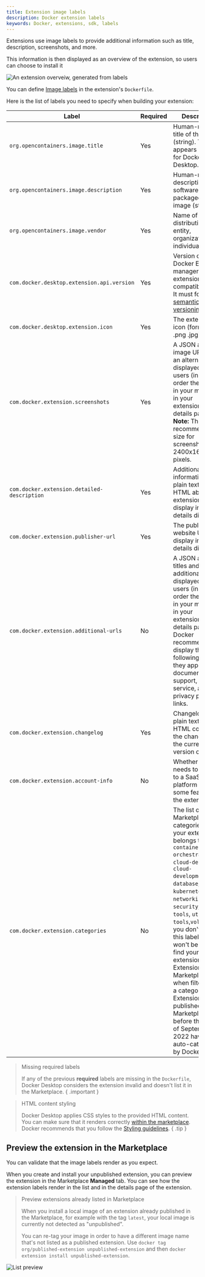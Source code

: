 ```yaml
---
title: Extension image labels
description: Docker extension labels
keywords: Docker, extensions, sdk, labels
---
```


Extensions use image labels to provide additional information such as title, description, screenshots, and more.

This information is then displayed as an overview of the extension, so users can choose to install it

![An extension overveiw, generated from labels](images/desktop/extensions-sdk/extensions/marketplace-details.png)

You can define [Image labels](../../../engine/reference/builder.md#label) in the extension's `Dockerfile`.

Here is the list of labels you need to specify when building your extension:

| Label                                       | Required | Description                                                                                                                                                                                                                                                                                                                                                                                                                                                                                           | Example                                                                                                                                                                                                                                            |
| ------------------------------------------- | -------- | ----------------------------------------------------------------------------------------------------------------------------------------------------------------------------------------------------------------------------------------------------------------------------------------------------------------------------------------------------------------------------------------------------------------------------------------------------------------------------------------------------- | -------------------------------------------------------------------------------------------------------------------------------------------------------------------------------------------------------------------------------------------------- |
| `org.opencontainers.image.title`            | Yes      | Human-readable title of the image (string). This appears in the UI for Docker Desktop.                                                                                                                                                                                                                                                                                                                                                                                                                | my-extension                                                                                                                                                                                                                                       |
| `org.opencontainers.image.description`      | Yes      | Human-readable description of the software packaged in the image (string)                                                                                                                                                                                                                                                                                                                                                                                                                             | This extension is cool.                                                                                                                                                                                                                            |
| `org.opencontainers.image.vendor`           | Yes      | Name of the distributing entity, organization, or individual.                                                                                                                                                                                                                                                                                                                                                                                                                                         | Acme, Inc.                                                                                                                                                                                                                                         |
| `com.docker.desktop.extension.api.version`  | Yes      | Version of the Docker Extension manager that the extension is compatible with. It must follow [semantic versioning](https://semver.org/).                                                                                                                                                                                                                                                                                                                                                             | A specific version like `0.1.0` or, a constraint expression: `>= 0.1.0`, `>= 1.4.7, < 2.0` . For your first extension, you can use `docker extension version` to know the SDK API version and specify `>= <SDK_API_VERSION>`.                      |
| `com.docker.desktop.extension.icon`         | Yes      | The extension icon (format: .svg .png .jpg)                                                                                                                                                                                                                                                                                                                                                                                                                                                           | <a href="{{% param "docs_url" %}}/assets/images/engine.svg" target="__blank">{{% param "docs_url" %}}/assets/images/engine.svg<a>                                                                                                                            |
| `com.docker.extension.screenshots`          | Yes      | A JSON array of image URLs and an alternative text displayed to users (in the order they appear in your metadata) in your extension's details page. **Note:** The recommended size for screenshots is 2400x1600 pixels.                                                                                                                                                                                                                                                                               | `[{"alt":"alternative text for image 1",` `"url":"https://foo.bar/image1.png"},` `{"alt":"alternative text for image2",` `"url":"https://foo.bar/image2.jpg"}]`                                                                                  |
| `com.docker.extension.detailed-description` | Yes      | Additional information in plain text or HTML about the extension to display in the details dialog.                                                                                                                                                                                                                                                                                                                                                                                                    | `My detailed description` or `<h1>My detailed description</h1>`                                                                                                                                                                                    |
| `com.docker.extension.publisher-url`        | Yes      | The publisher website URL to display in the details dialog.                                                                                                                                                                                                                                                                                                                                                                                                                                           | `https://foo.bar`                                                                                                                                                                                                                                  |
| `com.docker.extension.additional-urls`      | No       | A JSON array of titles and additional URLs displayed to users (in the order they appear in your metadata) in your extension's details page. Docker recommends you display the following links if they apply: documentation, support, terms of service, and privacy policy links.                                                                                                                                                                                                                      | `[{"title":"Documentation","url":"https://foo.bar/docs"},` `{"title":"Support","url":"https://foo.bar/support"},` `{"title":"Terms of Service","url":"https://foo.bar/tos"},` `{"title":"Privacy policy","url":"https://foo.bar/privacy-policy"}]` |
| `com.docker.extension.changelog`            | Yes      | Changelog in plain text or HTML containing the change for the current version only.                                                                                                                                                                                                                                                                                                                                                                                                                   | `Extension changelog` or `<p>Extension changelog<ul>` `<li>New feature A</li>` `<li>Bug fix on feature B</li></ul></p>`                                                                                                                            |
| `com.docker.extension.account-info`         | No       | Whether the user needs to register to a SaaS platform to use some features of the extension.                                                                                                                                                                                                                                                                                                                                                                                                          | `required` in case it does, leave it empty otherwise.                                                                                                                                                                                              |
| `com.docker.extension.categories`           | No       | The list of Marketplace categories that your extension belongs to: `ci-cd`, `container-orchestration`, `cloud-deployment`, `cloud-development`, `database`, `kubernetes`, `networking`, `security`,`testing-tools`, `utility-tools`,`volumes`. If you don't specify this label, users won't be able to find your extension in the Extensions Marketplace when filtering by a category. Extensions published to the Marketplace before the 22nd of September 2022 have been auto-categorized by Docker. | Specified as comma separated values in case of having multiple categories e.g: `kubernetes,security` or a single value e.g. `kubernetes`.                                                                                                          |

> Missing required labels
>
> If any of the previous **required** labels are missing in the `Dockerfile`, Docker Desktop considers the extension invalid and doesn't list it in the Marketplace.
{ .important }

> HTML content styling
>
> Docker Desktop applies CSS styles to the provided HTML content. You can make sure that it renders correctly 
> [within the marketplace](#preview-the-extension-in-the-marketplace). Docker recommends that you follow the 
> [Styling guidelines](../design/index.md).
{ .tip }

## Preview the extension in the Marketplace

You can validate that the image labels render as you expect.

When you create and install your unpublished extension, you can preview the extension in the Marketplace **Managed** tab. You can see how the extension labels render in the list and in the details page of the extension.

> Preview extensions already listed in Marketplace
>
> When you install a local image of an extension already published in the Marketplace, for example with the tag `latest`, your local image is currently not detected as "unpublished".
>
> You can re-tag your image in order to have a different image name that's not listed as a published extension.
> Use `docker tag org/published-extension unpublished-extension` and then `docker extension install unpublished-extension`.

![List preview](images/desktop/extensions-sdk/extensions/list-preview.png)
